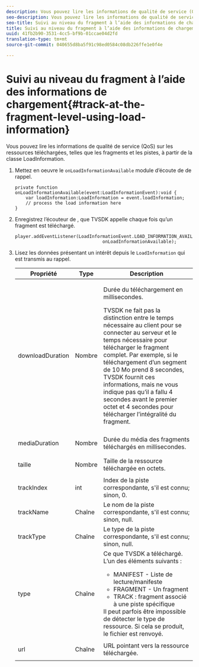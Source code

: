 ```yaml
---
description: Vous pouvez lire les informations de qualité de service (QoS) sur les ressources téléchargées, telles que les fragments et les pistes, à partir de la classe LoadInformation.
seo-description: Vous pouvez lire les informations de qualité de service (QoS) sur les ressources téléchargées, telles que les fragments et les pistes, à partir de la classe LoadInformation.
seo-title: Suivi au niveau du fragment à l’aide des informations de chargement
title: Suivi au niveau du fragment à l’aide des informations de chargement
uuid: 41fb2b90-3531-4cc5-bf9b-01ccae04d2fd
translation-type: tm+mt
source-git-commit: 040655d8ba5f91c98ed0584c08db226ffe1e0f4e

---
```



# Suivi au niveau du fragment à l’aide des informations de chargement{#track-at-the-fragment-level-using-load-information}

Vous pouvez lire les informations de qualité de service (QoS) sur les ressources téléchargées, telles que les fragments et les pistes, à partir de la classe LoadInformation.

1. Mettez en oeuvre le `onLoadInformationAvailable` module d’écoute de de rappel.

   ```
   private function onLoadInformationAvailable(event:LoadInformationEvent):void { 
       var loadInformation:LoadInformation = event.loadInformation; 
       // process the load information here     
   }
   ```

1. Enregistrez l’écouteur de , que TVSDK appelle chaque fois qu’un fragment est téléchargé.

   ```
   player.addEventListener(LoadInformationEvent.LOAD_INFORMATION_AVAILABLE,  
                                    onLoadInformationAvailable);
   ```

1. Lisez les données présentant un intérêt depuis le `LoadInformation` qui est transmis au rappel.

   <table id="table_75E61A2EB25E435DB631166A7FF64757"> 
   <thead> 
   <tr> 
      <th colname="col01" class="entry"> Propriété </th> 
      <th colname="col1" class="entry"> Type </th> 
      <th colname="col2" class="entry"> Description </th> 
   </tr> 
   </thead>
   <tbody> 
   <tr> 
      <td colname="col01"> <span class="codeph"> downloadDuration </span> </td> 
      <td colname="col1"> <p>Nombre </p> </td> 
      <td colname="col2"> <p>Durée du téléchargement en millisecondes. </p> <p>TVSDK ne fait pas la distinction entre le temps nécessaire au client pour se connecter au serveur et le temps nécessaire pour télécharger le fragment complet. Par exemple, si le téléchargement d’un segment de 10 Mo prend 8 secondes, TVSDK fournit ces informations, mais ne vous indique pas qu’il a fallu 4 secondes avant le premier octet et 4 secondes pour télécharger l’intégralité du fragment. </p> </td> 
   </tr> 
   <tr> 
      <td colname="col01"> <span class="codeph"> mediaDuration </span> </td> 
      <td colname="col1"> <p>Nombre </p> </td> 
      <td colname="col2"> Durée du média des fragments téléchargés en millisecondes. </td> 
   </tr> 
   <tr> 
      <td colname="col01"> <span class="codeph"> taille </span> </td> 
      <td colname="col1"> <p>Nombre </p> </td> 
      <td colname="col2"> Taille de la ressource téléchargée en octets. </td> 
   </tr> 
   <tr> 
      <td colname="col01"> <span class="codeph"> trackIndex </span> </td> 
      <td colname="col1"> <p>int </p> </td> 
      <td colname="col2"> Index de la piste correspondante, s'il est connu; sinon, 0. </td> 
   </tr> 
   <tr> 
      <td colname="col01"> <span class="codeph"> trackName </span> </td> 
      <td colname="col1"> <p>Chaîne </p> </td> 
      <td colname="col2"> Le nom de la piste correspondante, s'il est connu; sinon, null. </td> 
   </tr> 
   <tr> 
      <td colname="col01"> <span class="codeph"> trackType </span> </td> 
      <td colname="col1"> <p>Chaîne </p> </td> 
      <td colname="col2"> Le type de la piste correspondante, s'il est connu; sinon, null. </td> 
   </tr> 
   <tr> 
      <td colname="col01"> <span class="codeph"> type </span> </td> 
      <td colname="col1"> <p>Chaîne </p> </td> 
      <td colname="col2"> Ce que TVSDK a téléchargé. L’un des éléments suivants : 
      <ul id="ul_FA02F42D109344F4866073908CA4E835"> 
      <li id="li_0E2D3EBCAB58477FB5EA526C54FACFFB">MANIFEST - Liste de lecture/manifeste </li> 
      <li id="li_D7894C2F0CB64C909C6398288EA5683A">FRAGMENT - Un fragment </li> 
      <li id="li_4D4FEDB7704C411B80891B5028B0C20E">TRACK : fragment associé à une piste spécifique </li> 
      </ul> Il peut parfois être impossible de détecter le type de ressource. Si cela se produit, le fichier est renvoyé. </td> 
   </tr> 
   <tr> 
      <td colname="col01"> <span class="codeph"> url </span> </td> 
      <td colname="col1"> <p>Chaîne </p> </td> 
      <td colname="col2"> URL pointant vers la ressource téléchargée. </td> 
   </tr> 
   </tbody> 
   </table>
